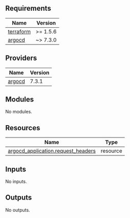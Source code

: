 <!-- BEGIN_TF_DOCS -->
## Requirements

| Name | Version |
|------|---------|
| <a name="requirement_terraform"></a> [terraform](#requirement\_terraform) | >= 1.5.6 |
| <a name="requirement_argocd"></a> [argocd](#requirement\_argocd) | ~> 7.3.0 |

## Providers

| Name | Version |
|------|---------|
| <a name="provider_argocd"></a> [argocd](#provider\_argocd) | 7.3.1 |

## Modules

No modules.

## Resources

| Name | Type |
|------|------|
| [argocd_application.request_headers](https://registry.terraform.io/providers/argoproj-labs/argocd/latest/docs/resources/application) | resource |

## Inputs

No inputs.

## Outputs

No outputs.
<!-- END_TF_DOCS -->